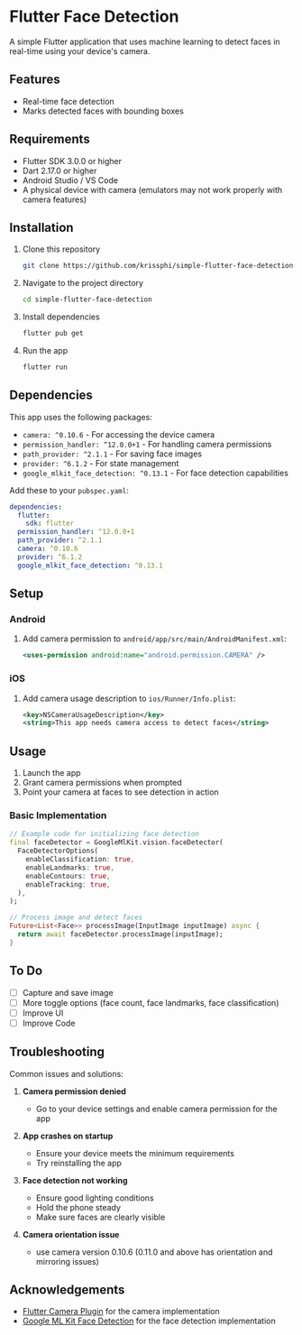 # Flutter Face Detection

A simple Flutter application that uses machine learning to detect faces in real-time using your device's camera.

## Features

- Real-time face detection
- Marks detected faces with bounding boxes

## Requirements

- Flutter SDK 3.0.0 or higher
- Dart 2.17.0 or higher
- Android Studio / VS Code
- A physical device with camera (emulators may not work properly with camera features)

## Installation

1. Clone this repository
   ```bash
   git clone https://github.com/krissphi/simple-flutter-face-detection.git
   ```

2. Navigate to the project directory
   ```bash
   cd simple-flutter-face-detection
   ```

3. Install dependencies
   ```bash
   flutter pub get
   ```

4. Run the app
   ```bash
   flutter run
   ```

## Dependencies

This app uses the following packages:

- `camera: ^0.10.6` - For accessing the device camera
- `permission_handler: ^12.0.0+1` - For handling camera permissions
- `path_provider: ^2.1.1` - For saving face images
- `provider: ^6.1.2` - For state management
- `google_mlkit_face_detection: ^0.13.1` - For face detection capabilities

Add these to your `pubspec.yaml`:

```yaml
dependencies:
  flutter:
    sdk: flutter
  permission_handler: ^12.0.0+1
  path_provider: ^2.1.1
  camera: ^0.10.6
  provider: ^6.1.2
  google_mlkit_face_detection: ^0.13.1

```

## Setup

### Android

1. Add camera permission to `android/app/src/main/AndroidManifest.xml`:
   ```xml
   <uses-permission android:name="android.permission.CAMERA" />
   ```

### iOS

1. Add camera usage description to `ios/Runner/Info.plist`:
   ```xml
   <key>NSCameraUsageDescription</key>
   <string>This app needs camera access to detect faces</string>
   ```

## Usage

1. Launch the app
2. Grant camera permissions when prompted
3. Point your camera at faces to see detection in action

### Basic Implementation

```dart
// Example code for initializing face detection
final faceDetector = GoogleMlKit.vision.faceDetector(
  FaceDetectorOptions(
    enableClassification: true,
    enableLandmarks: true,
    enableContours: true,
    enableTracking: true,
  ),
);

// Process image and detect faces
Future<List<Face>> processImage(InputImage inputImage) async {
  return await faceDetector.processImage(inputImage);
}
```

## To Do
- [ ] Capture and save image
- [ ] More toggle options (face count, face landmarks, face classification)
- [ ] Improve UI
- [ ] Improve Code

## Troubleshooting

Common issues and solutions:

1. **Camera permission denied**
   - Go to your device settings and enable camera permission for the app

2. **App crashes on startup**
   - Ensure your device meets the minimum requirements
   - Try reinstalling the app

3. **Face detection not working**
   - Ensure good lighting conditions
   - Hold the phone steady
   - Make sure faces are clearly visible

4. **Camera orientation issue**
   - use camera version 0.10.6 (0.11.0 and above has orientation and mirroring issues)

## Acknowledgements

- [Flutter Camera Plugin](https://pub.dev/packages/camera) for the camera implementation
- [Google ML Kit Face Detection](https://pub.dev/packages/google_mlkit_face_detection) for the face detection implementation

